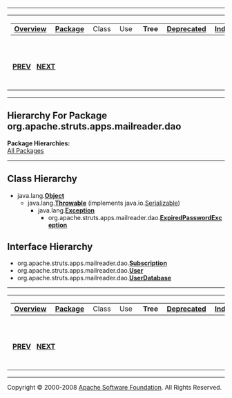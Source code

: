 ------------------------------------------------------------------------

<span id="navbar_top"></span> [](#skip-navbar_top "Skip navigation links")

<table>
<colgroup>
<col width="50%" />
<col width="50%" />
</colgroup>
<tbody>
<tr class="odd">
<td align="left"><span id="navbar_top_firstrow"></span>
<table>
<tbody>
<tr class="odd">
<td align="left"><a href="../../../../../../overview-summary.html.md"><strong>Overview</strong></a> </td>
<td align="left"><a href="package-summary.html.md"><strong>Package</strong></a> </td>
<td align="left">Class </td>
<td align="left">Use </td>
<td align="left"> <strong>Tree</strong> </td>
<td align="left"><a href="../../../../../../deprecated-list.html.md"><strong>Deprecated</strong></a> </td>
<td align="left"><a href="../../../../../../index-all.html.md"><strong>Index</strong></a> </td>
<td align="left"><a href="../../../../../../help-doc.html.md"><strong>Help</strong></a> </td>
</tr>
</tbody>
</table></td>
<td align="left"></td>
</tr>
<tr class="even">
<td align="left"> <a href="../../../../../../org/apache/struts/actions/package-tree.html.md"><strong>PREV</strong></a>   <a href="../../../../../../org/apache/struts/apps/mailreader/dao/impl/package-tree.html"><strong>NEXT</strong></a></td>
<td align="left"><a href="../../../../../../index.html.md?org/apache/struts/apps/mailreader/dao/package-tree.html"><strong>FRAMES</strong></a>    <a href="package-tree.html"><strong>NO FRAMES</strong></a>    
<a href="../../../../../../allclasses-noframe.html.md"><strong>All Classes</strong></a></td>
</tr>
</tbody>
</table>

<span id="skip-navbar_top"></span>

------------------------------------------------------------------------

Hierarchy For Package org.apache.struts.apps.mailreader.dao
-----------------------------------------------------------

**Package Hierarchies:**  
[All Packages](../../../../../../overview-tree.html.md)

------------------------------------------------------------------------

Class Hierarchy
---------------

-   java.lang.[**Object**](http://java.sun.com/j2se/1.4.2/docs/api/java/lang/Object.html.md?is-external=true "class or interface in java.lang")
    -   java.lang.[**Throwable**](http://java.sun.com/j2se/1.4.2/docs/api/java/lang/Throwable.html.md?is-external=true "class or interface in java.lang") (implements java.io.[Serializable](http://java.sun.com/j2se/1.4.2/docs/api/java/io/Serializable.html?is-external=true "class or interface in java.io"))
        -   java.lang.[**Exception**](http://java.sun.com/j2se/1.4.2/docs/api/java/lang/Exception.html.md?is-external=true "class or interface in java.lang")
            -   org.apache.struts.apps.mailreader.dao.[**ExpiredPasswordException**](../../../../../../org/apache/struts/apps/mailreader/dao/ExpiredPasswordException.html.md "class in org.apache.struts.apps.mailreader.dao")

Interface Hierarchy
-------------------

-   org.apache.struts.apps.mailreader.dao.[**Subscription**](../../../../../../org/apache/struts/apps/mailreader/dao/Subscription.html.md "interface in org.apache.struts.apps.mailreader.dao")
-   org.apache.struts.apps.mailreader.dao.[**User**](../../../../../../org/apache/struts/apps/mailreader/dao/User.html.md "interface in org.apache.struts.apps.mailreader.dao")
-   org.apache.struts.apps.mailreader.dao.[**UserDatabase**](../../../../../../org/apache/struts/apps/mailreader/dao/UserDatabase.html.md "interface in org.apache.struts.apps.mailreader.dao")

------------------------------------------------------------------------

<span id="navbar_bottom"></span> [](#skip-navbar_bottom "Skip navigation links")

<table>
<colgroup>
<col width="50%" />
<col width="50%" />
</colgroup>
<tbody>
<tr class="odd">
<td align="left"><span id="navbar_bottom_firstrow"></span>
<table>
<tbody>
<tr class="odd">
<td align="left"><a href="../../../../../../overview-summary.html.md"><strong>Overview</strong></a> </td>
<td align="left"><a href="package-summary.html.md"><strong>Package</strong></a> </td>
<td align="left">Class </td>
<td align="left">Use </td>
<td align="left"> <strong>Tree</strong> </td>
<td align="left"><a href="../../../../../../deprecated-list.html.md"><strong>Deprecated</strong></a> </td>
<td align="left"><a href="../../../../../../index-all.html.md"><strong>Index</strong></a> </td>
<td align="left"><a href="../../../../../../help-doc.html.md"><strong>Help</strong></a> </td>
</tr>
</tbody>
</table></td>
<td align="left"></td>
</tr>
<tr class="even">
<td align="left"> <a href="../../../../../../org/apache/struts/actions/package-tree.html.md"><strong>PREV</strong></a>   <a href="../../../../../../org/apache/struts/apps/mailreader/dao/impl/package-tree.html"><strong>NEXT</strong></a></td>
<td align="left"><a href="../../../../../../index.html.md?org/apache/struts/apps/mailreader/dao/package-tree.html"><strong>FRAMES</strong></a>    <a href="package-tree.html"><strong>NO FRAMES</strong></a>    
<a href="../../../../../../allclasses-noframe.html.md"><strong>All Classes</strong></a></td>
</tr>
</tbody>
</table>

<span id="skip-navbar_bottom"></span>

------------------------------------------------------------------------

Copyright © 2000-2008 [Apache Software Foundation](http://www.apache.org/). All Rights Reserved.
